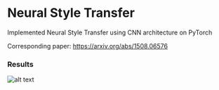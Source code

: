 # Neural Style Transfer
Implemented Neural Style Transfer using CNN architecture on PyTorch

Corresponding paper:
https://arxiv.org/abs/1508.06576

### Results

![alt text](https://github.com/ushashwat/neural_style_transfer_pytorch/blob/master/download.png?raw=true)
